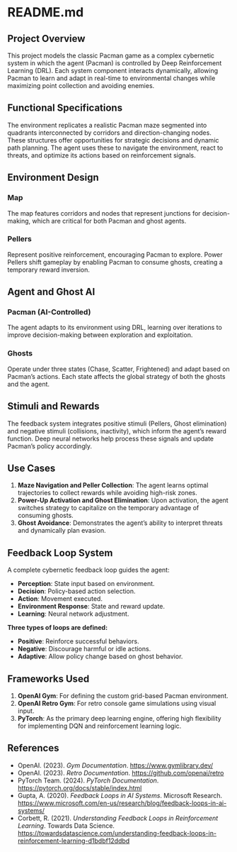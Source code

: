 # README.md

## Project Overview

This project models the classic Pacman game as a complex cybernetic system in which the agent (Pacman) is controlled by Deep Reinforcement Learning (DRL). Each system component interacts dynamically, allowing Pacman to learn and adapt in real-time to environmental changes while maximizing point collection and avoiding enemies.

## Functional Specifications

The environment replicates a realistic Pacman maze segmented into quadrants interconnected by corridors and direction-changing nodes. These structures offer opportunities for strategic decisions and dynamic path planning. The agent uses these to navigate the environment, react to threats, and optimize its actions based on reinforcement signals.

## Environment Design

### Map
The map features corridors and nodes that represent junctions for decision-making, which are critical for both Pacman and ghost agents.

### Pellers
Represent positive reinforcement, encouraging Pacman to explore. Power Pellers shift gameplay by enabling Pacman to consume ghosts, creating a temporary reward inversion.

## Agent and Ghost AI

### Pacman (AI-Controlled)
The agent adapts to its environment using DRL, learning over iterations to improve decision-making between exploration and exploitation.

### Ghosts
Operate under three states (Chase, Scatter, Frightened) and adapt based on Pacman’s actions. Each state affects the global strategy of both the ghosts and the agent.

## Stimuli and Rewards

The feedback system integrates positive stimuli (Pellers, Ghost elimination) and negative stimuli (collisions, inactivity), which inform the agent’s reward function. Deep neural networks help process these signals and update Pacman’s policy accordingly.

## Use Cases

1. **Maze Navigation and Peller Collection**: The agent learns optimal trajectories to collect rewards while avoiding high-risk zones.
2. **Power-Up Activation and Ghost Elimination**: Upon activation, the agent switches strategy to capitalize on the temporary advantage of consuming ghosts.
3. **Ghost Avoidance**: Demonstrates the agent’s ability to interpret threats and dynamically plan evasion.

## Feedback Loop System

A complete cybernetic feedback loop guides the agent:

- **Perception**: State input based on environment.
- **Decision**: Policy-based action selection.
- **Action**: Movement executed.
- **Environment Response**: State and reward update.
- **Learning**: Neural network adjustment.

**Three types of loops are defined:**

- **Positive**: Reinforce successful behaviors.
- **Negative**: Discourage harmful or idle actions.
- **Adaptive**: Allow policy change based on ghost behavior.

## Frameworks Used

1. **OpenAI Gym**: For defining the custom grid-based Pacman environment.
2. **OpenAI Retro Gym**: For retro console game simulations using visual input.
3. **PyTorch**: As the primary deep learning engine, offering high flexibility for implementing DQN and reinforcement learning logic.

## References

- OpenAI. (2023). *Gym Documentation*. https://www.gymlibrary.dev/
- OpenAI. (2023). *Retro Documentation*. https://github.com/openai/retro
- PyTorch Team. (2024). *PyTorch Documentation*. https://pytorch.org/docs/stable/index.html
- Gupta, A. (2020). *Feedback Loops in AI Systems*. Microsoft Research. https://www.microsoft.com/en-us/research/blog/feedback-loops-in-ai-systems/
- Corbett, R. (2021). *Understanding Feedback Loops in Reinforcement Learning*. Towards Data Science. https://towardsdatascience.com/understanding-feedback-loops-in-reinforcement-learning-d1bdbf12ddbd

